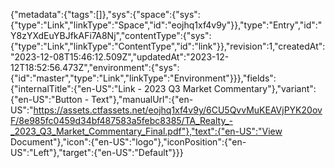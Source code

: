 {"metadata":{"tags":[]},"sys":{"space":{"sys":{"type":"Link","linkType":"Space","id":"eojhq1xf4v9y"}},"type":"Entry","id":"Y8zYXdEuYBJfkAFi7A8Nj","contentType":{"sys":{"type":"Link","linkType":"ContentType","id":"link"}},"revision":1,"createdAt":"2023-12-08T15:46:12.509Z","updatedAt":"2023-12-12T18:52:56.473Z","environment":{"sys":{"id":"master","type":"Link","linkType":"Environment"}}},"fields":{"internalTitle":{"en-US":"Link - 2023 Q3 Market Commentary"},"variant":{"en-US":"Button - Text"},"manualUrl":{"en-US":"https://assets.ctfassets.net/eojhq1xf4v9y/6CU5QvvMuKEAVjPYK20ovF/8e985fc0459d34bf487583a5febc8385/TA_Realty_-_2023_Q3_Market_Commentary_Final.pdf"},"text":{"en-US":"View Document"},"icon":{"en-US":"logo"},"iconPosition":{"en-US":"Left"},"target":{"en-US":"Default"}}}